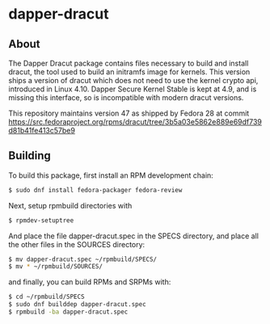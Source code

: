 # dapper-dracut

## About
The Dapper Dracut package contains files necessary to build and install dracut, the tool used to build an initramfs image for kernels. This version ships a version of dracut which does not need to use the kernel crypto api, introduced in Linux 4.10. Dapper Secure Kernel Stable is kept at 4.9, and is missing this interface, so is incompatible with modern dracut versions. 

This repository maintains version 47 as shipped by Fedora 28 at commit https://src.fedoraproject.org/rpms/dracut/tree/3b5a03e5862e889e69df739d81b41fe413c57be9


## Building
To build this package, first install an RPM development chain:

```bash
$ sudo dnf install fedora-packager fedora-review

```

Next, setup rpmbuild directories with

```bash
$ rpmdev-setuptree
```
And place the file dapper-dracut.spec in the SPECS directory, and place all the other files in the SOURCES directory:
```bash
$ mv dapper-dracut.spec ~/rpmbuild/SPECS/
$ mv * ~/rpmbuild/SOURCES/
```

and finally, you can build RPMs and SRPMs with:
```bash
$ cd ~/rpmbuild/SPECS
$ sudo dnf builddep dapper-dracut.spec
$ rpmbuild -ba dapper-dracut.spec
```


